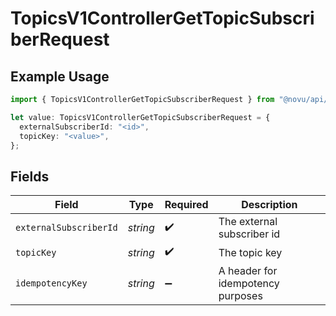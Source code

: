 # TopicsV1ControllerGetTopicSubscriberRequest

## Example Usage

```typescript
import { TopicsV1ControllerGetTopicSubscriberRequest } from "@novu/api/models/operations";

let value: TopicsV1ControllerGetTopicSubscriberRequest = {
  externalSubscriberId: "<id>",
  topicKey: "<value>",
};
```

## Fields

| Field                             | Type                              | Required                          | Description                       |
| --------------------------------- | --------------------------------- | --------------------------------- | --------------------------------- |
| `externalSubscriberId`            | *string*                          | :heavy_check_mark:                | The external subscriber id        |
| `topicKey`                        | *string*                          | :heavy_check_mark:                | The topic key                     |
| `idempotencyKey`                  | *string*                          | :heavy_minus_sign:                | A header for idempotency purposes |